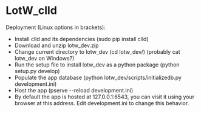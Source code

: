 # LotW_clld
Deployment (Linux options in brackets):
- Install clld and its dependencies (sudo pip install clld)
- Download and unzip lotw_dev.zip
- Change current directory to lotw_dev (cd lotw_dev/) (probably cat lotw_dev on Windows?)
- Run the setup file to install lotw_dev as a python package (python setup.py develop)
- Populate the app database (python lotw_dev/scripts/initializedb.py development.ini)
- Host the app (pserve --reload development.ini)
- By default the app is hosted at 127.0.0.1:6543, you can visit it using your browser at this address. Edit development.ini to change this behavior.
